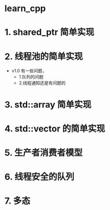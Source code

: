 # learn_cpp
  
# 1. shared_ptr 简单实现

# 2. 线程池的简单实现
- v1.0 有一些问题，
    - 1.队列的问题
    - 2.线程通知还是有问题的
# 3. std::array 简单实现

# 4. std::vector 的简单实现

# 5. 生产者消费者模型

# 6. 线程安全的队列

# 7. 多态
